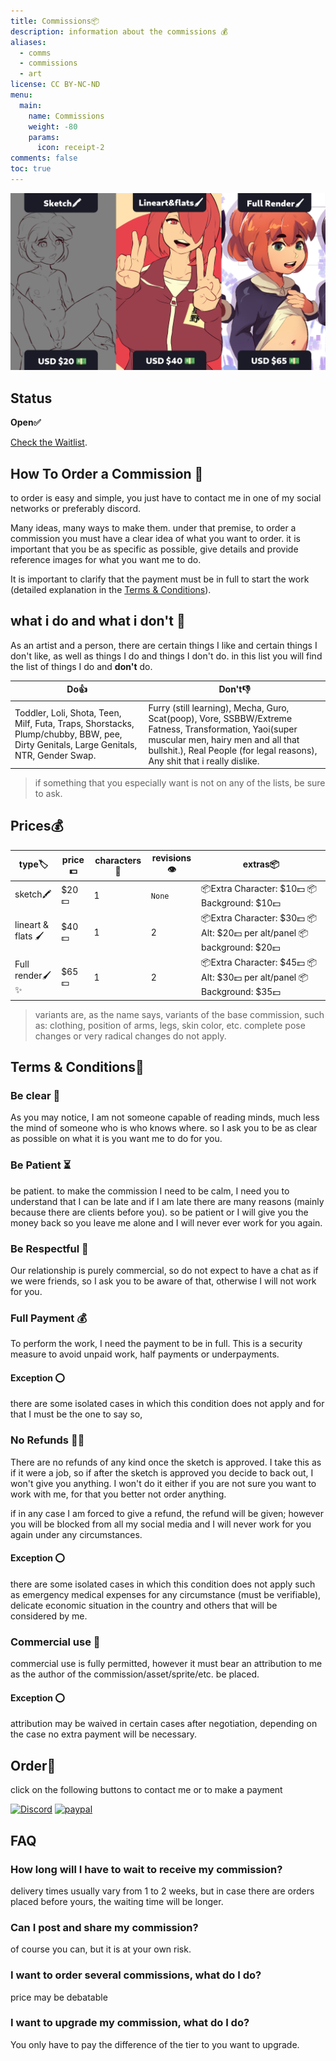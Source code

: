```yaml
---
title: Commissions📦
description: information about the commissions 💰
aliases:
  - comms
  - commissions
  - art
license: CC BY-NC-ND
menu:
  main:
    name: Commissions
    weight: -80
    params:
      icon: receipt-2
comments: false
toc: true
---
```


![](commissions.png)

## Status

**Open✅**

[Check the Waitlist](/waitlist/).

## How To Order a Commission 📝

to order is easy and simple, you just have to contact me in one of my social networks or preferably discord.

Many ideas, many ways to make them. 
under that premise, to order a commission you must have a clear idea of what you want to order.
it is important that you be as specific as possible, give details and provide reference images for what you want me to do.

It is important to clarify that the payment must be in full to start the work (detailed explanation in the 
[Terms & Conditions](/commissions/#terms--conditions)).

## what i do and what i don't 📜

As an artist and a person, there are certain things I like and certain things I don't like, as well as things I do and things I don't do.
in this list you will find the list of things I do and **don't** do.

| **Do👍**                                                                                                                                | **Don't👎**                                                                                                                                                                                                                  |
| --------------------------------------------------------------------------------------------------------------------------------------- | ---------------------------------------------------------------------------------------------------------------------------------------------------------------------------------------------------------------------------- |
| Toddler, Loli, Shota, Teen, Milf,  Futa, Traps, Shorstacks, Plump/chubby,  BBW, pee, Dirty Genitals, Large Genitals,  NTR, Gender Swap. | Furry (still learning), Mecha, Guro, Scat(poop), Vore, SSBBW/Extreme Fatness, Transformation,  Yaoi(super muscular men,  hairy men and all that bullshit.), Real People (for legal reasons), Any shit that i really dislike. |

> if something that you especially want is not on any of the lists, be sure to ask.

## Prices💰

| type🏷              | price💵 | characters 👫 | revisions👁 | extras📦                                                                |
| ------------------- | ------- | ------------- | ----------- | ----------------------------------------------------------------------- |
| sketch🖍            | $20💵   | 1             | `None`      | 📦Extra Character: $10💵 📦Background: $10💵                            |
| lineart & flats  🖌 | $40💵   | 1             | 2           | 📦Extra Character: $30💵 📦Alt: $20💵 per alt/panel 📦background: $20💵 |
| Full render🖌✨      | $65💵   | 1             | 2           | 📦Extra Character: $45💵 📦Alt: $30💵 per alt/panel 📦Background: $35💵 |

> variants are, as the name says, variants of the base commission, such as: clothing, position of arms, legs, skin color, etc. 
> complete pose changes or very radical changes do not apply.

## Terms & Conditions📜

### Be clear 📖

As you may notice, I am not someone capable of reading minds, much less the mind of someone who is who knows where.
so I ask you to be as clear as possible on what it is you want me to do for you.

### Be Patient ⏳

be patient.
to make the commission I need to be calm, I need you to understand that I can be late and if I am late there are many reasons (mainly because there are clients before you). so be patient or I will give you the money back so you leave me alone and I will never ever work for you again.

### Be Respectful 🤗

Our relationship is purely commercial, so do not expect to have a chat as if we were friends, so I ask you to be aware of that, otherwise I will not work for you.

### Full Payment 💰

To perform the work, I need the payment to be in full. This is a security measure to avoid unpaid work, half payments or underpayments.

#### Exception ⭕

there are some isolated cases in which this condition does not apply and for that I must be the one to say so,

### No Refunds 🙅💸

There are no refunds of any kind once the sketch is approved. I take this as if it were a job, so if after the sketch is approved you decide to back out, I won't give you anything. I won't do it either if you are not sure you want to work with me, for that you better not order anything.

if in any case I am forced to give a refund, the refund will be given; however you will be blocked from all my social media and I will never work for you again under any circumstances.

#### Exception ⭕

there are some isolated cases in which this condition does not apply such as emergency medical expenses for any circumstance (must be verifiable), delicate economic situation in the country and others that will be considered by me.

### Commercial use 📜

commercial use is fully permitted, however it must bear an attribution to me as the author of the commission/asset/sprite/etc. be placed.

#### Exception ⭕

attribution may be waived in certain cases after negotiation, depending on the case no extra payment will be necessary.

## Order📝

click on the following buttons to contact me or to make a payment

[![Discord](https://skillicons.dev/icons?i=discord)](https://discordapp.com/users/842037750479847445/)
[![paypal](https://user-images.githubusercontent.com/88680048/165672202-b582fb0b-908a-40db-8930-234fd48953a0.svg)](https://paypal.me/RoartRjsc)

## FAQ

### How long will I have to wait to receive my commission?

delivery times usually vary from 1 to 2 weeks, but in case there are orders placed before yours, the waiting time will be longer.

### Can I post and share my commission?

of course you can, but it is at your own risk.

### I want to order several commissions, what do I do?

price may be debatable

### I want to upgrade my commission, what do I do?

You only have to pay the difference of the tier to you want to upgrade.